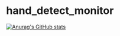 # hand_detect_monitor
[![Anurag's GitHub stats](https://github-readme-stats.vercel.app/api?username=yakupc55)](https://github.com/anuraghazra/github-readme-stats)
